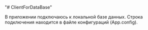 "# ClientForDataBase" 

В приложении подключаюсь к локальной базе данных.
Строка подключения находится в файле конфигураций (App.config).